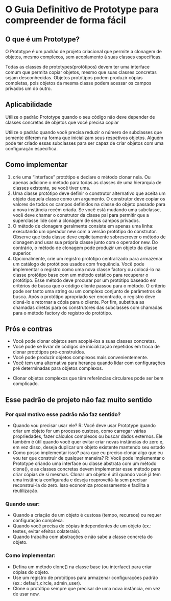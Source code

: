 # O Guia Definitivo de Prototype para compreender de forma fácil

## O que é um Prototype?

O Prototype é um padrão de projeto criacional que permite a clonagem de objetos, mesmo complexos, sem acoplamento à suas
classes específicas.

Todas as classes de prototypes(protótipos) devem ter uma interface comum que permita copiar objetos, mesmo que suas
classes concretas sejam desconhecidas. Objetos protótipos podem produzir cópias completas, pois objetos da mesma classe
podem acessar os campos privados um do outro.

## Aplicabilidade

Utilize o padrão Prototype quando o seu código não deve depender de classes concretas de objetos que você precisa copiar

Utilize o padrão quando você precisa reduzir o número de subclasses que somente diferem na forma que inicializam seus
respetivos objetos. Alguém pode ter criado essas subclasses para ser capaz de criar objetos com uma configuração
específica.

## Como implementar

1. crie uma “interface” protótipo e declare o método clonar nela. Ou apenas adicione o método para todas as classes de
   uma hierarquia de classes existente, se você tiver uma.
2. Uma classe protótipo deve definir o construtor alternativo que aceita um objeto daquela classe como um argumento. O
   construtor deve copiar os valores de todos os campos definidos na classe do objeto passado para a nova instância
   recém criada. Se você está mudando uma subclasse, você deve chamar o construtor da classe pai para permitir que a
   superclasse lide com a clonagem de seus campos privados.
3. O método de clonagem geralmente consiste em apenas uma linha: executando um operador new com a versão protótipo do
   construtor. Observe que toda classe deve explicitamente sobrescrever o método de clonagem and usar sua própria classe
   junto com o operador new. Do contrário, o método de clonagem pode produzir um objeto da classe superior.
4. Opcionalmente, crie um registro protótipo centralizado para armazenar um catálogo de protótipos usados com
   frequência.
   Você pode implementar o registro como uma nova classe factory ou colocá-lo na classe protótipo base com um método
   estático para recuperar o protótipo. Esse método deve procurar por um protótipo baseado em critérios de busca que o
   código cliente passou para o método. O critério pode ser tanto uma string ou um complexo conjunto de parâmetros de
   busca. Após o protótipo apropriado ser encontrado, o registro deve cloná-lo e retornar a cópia para o cliente.
   Por fim, substitua as chamadas diretas para os construtores das subclasses com chamadas para o método factory do
   registro do protótipo.

## Prós e contras

* Você pode clonar objetos sem acoplá-los a suas classes concretas.
* Você pode se livrar de códigos de inicialização repetidos em troca de clonar protótipos pré-construídos.
* Você pode produzir objetos complexos mais convenientemente.
* Você tem uma alternativa para herança quando lidar com configurações pré determinadas para objetos complexos.

- Clonar objetos complexos que têm referências circulares pode ser bem complicado.

## Esse padrão de projeto não faz muito sentido

### Por qual motivo esse padrão não faz sentido?

- Quando vou precisar usar ele?
  R: Você deve usar Prototype quando criar um objeto for um processo custoso, como carregar várias propriedades, fazer
  cálculos complexos ou buscar dados externos. Ele também é útil quando você quer evitar criar novas instâncias do zero
  e, em vez disso, deseja duplicar um objeto existente mantendo seu estado
- Como posso implementar isso? para que eu preciso clonar algo que eu vou ter que construir de qualquer maneira?
  R: Você pode implementar o Prototype criando uma interface ou classe abstrata com um método clone(), e as classes
  concretas devem implementar esse método para criar cópias de si mesmas. Clonar um objeto é útil quando você já tem uma
  instância configurada e deseja reaproveitá-la sem precisar reconstruí-la do zero. Isso economiza processamento e
  facilita a reutilização.
  

### Quando usar:
 - Quando a criação de um objeto é custosa (tempo, recursos) ou requer configuração complexa.
 - Quando você precisa de cópias independentes de um objeto (ex.: testes, evitar efeitos colaterais).
 - Quando trabalha com abstrações e não sabe a classe concreta do objeto.

### Como implementar:
- Defina um método clone() na classe base (ou interface) para criar cópias do objeto.
- Use um registro de protótipos para armazenar configurações padrão (ex.: default_circle, admin_user).
- Clone o protótipo sempre que precisar de uma nova instância, em vez de usar new.
